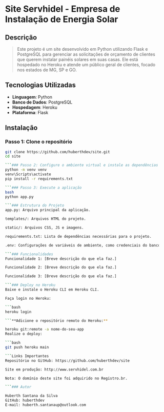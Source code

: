 # Site Servhidel - Empresa de Instalação de Energia Solar

## Descrição

> Este projeto é um site desenvolvido em Python utilizando Flask e PostgreSQL para gerenciar as solicitações de orçamento de clientes que querem instalar painéis solares em suas casas. Ele está hospedado no Heroku e atende um público geral de clientes, focado nos estados de MG, SP e GO.

## Tecnologias Utilizadas

- **Linguagem**: Python
- **Banco de Dados**: PostgreSQL
- **Hospedagem**: Heroku
- **Plataforma**: Flask

## Instalação

### Passo 1: Clone o repositório

```bash
git clone https://github.com/huberthdev/site.git
cd site

```### Passo 2: Configure o ambiente virtual e instale as dependências
python -m venv venv
venv\Scripts\activate
pip install -r requirements.txt

```### Passo 3: Execute a aplicação
bash
python app.py

```### Estrutura do Projeto
app.py: Arquivo principal da aplicação.

templates/: Arquivos HTML do projeto.

static/: Arquivos CSS, JS e imagens.

requirements.txt: Lista de dependências necessárias para o projeto.

.env: Configurações de variáveis de ambiente, como credenciais do banco de dados.

```### Funcionalidades
Funcionalidade 1: [Breve descrição do que ela faz.]

Funcionalidade 2: [Breve descrição do que ela faz.]

Funcionalidade 3: [Breve descrição do que ela faz.]

```### Deploy no Heroku
Baixe e instale o Heroku CLI em Heroku CLI.

Faça login no Heroku:

```bash
heroku login

```**Adicione o repositório remoto do Heroku:**

heroku git:remote -a nome-do-seu-app
Realize o deploy:

```bash
git push heroku main

```Links Importantes
Repositório no GitHub: https://github.com/huberthdev/site

Site em produção: http://www.servhidel.com.br

Nota: O domínio deste site foi adquirido no Registro.br.

```### Autor

Huberth Santana da Silva
GitHub: huberthdev
E-mail: huberth.santanaup@outlook.com